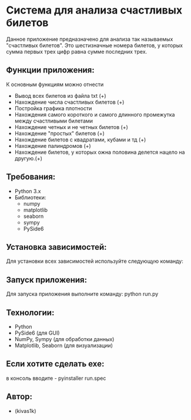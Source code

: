 # Система для анализа счастливых билетов

Данное приложение предназначено для анализа так называемых "счастливых билетов". Это шестизначные номера билетов, у которых сумма первых трех цифр равна сумме последних трех.

## Функции приложения:
К основным функциям можно отнести
 - Вывод всех билетов из файла txt (+)
 - Нахождение числа счастливых билетов (+)
 - Постройка графика плотности 
 - Нахождения самого короткого и самого длинного промежутка между счастливыми билетами
 - Нахождение четных и не четных билетов (+)
 - Нахождение "простых" билетов (+)
 - Нахождение билетов с квадратами, кубами и тд (+)
 - Нахождение палиндромов (+)
 - Нахождение билетов, у которых ожна половина делется нацело на другую.(+)

## Требования:
- Python 3.x
- Библиотеки:
  - numpy
  - matplotlib
  - seaborn
  - sympy
  - PySide6 

## Установка зависимостей:
Для установки всех зависимостей используйте следующую команду:


## Запуск приложения:
Для запуска приложения выполните команду: python run.py


## Технологии:
- Python
- PySide6 (для GUI)
- NumPy, Sympy (для обработки данных)
- Matplotlib, Seaborn (для визуализации)


## Если хотите сделать exe:
в консоль вводите - pyinstaller run.spec 

## Автор:
- (kivas1k)
